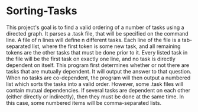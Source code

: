 # Sorting-Tasks
This project's goal is to find a valid ordering of a number of tasks using a directed graph. It parses a .task file, that will be specified on the command line. A file of n lines will define n different tasks. Each line of the file is a tab-separated list, where the first token is some new task, and all remaining tokens are the other tasks that must be done prior to it. Every listed task in the file will be the first task on exactly one line, and no task is directly dependent on itself. This program first determines whether or not there are tasks that are mutually dependent. It will output the answer to that question. When no tasks are co-dependent, the program will then output a numbered list which sorts the tasks into a valid order. However, some .task files will contain mutual dependencies. If several tasks are dependent on each other (either directly or indirectly), then they must be done at the same time. In this case, some numbered items will be comma-separated lists.
